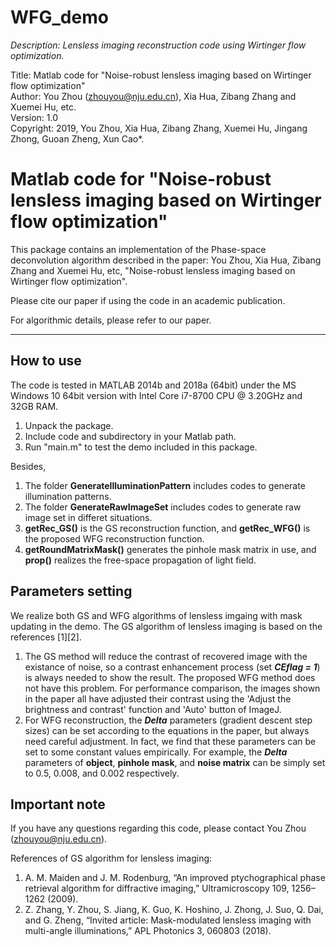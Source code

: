 # WFG_demo
*Description: Lensless imaging reconstruction code using Wirtinger flow optimization. <br>*

Title: Matlab code for "Noise-robust lensless imaging based on Wirtinger flow optimization" <br>
Author: You Zhou (zhouyou@nju.edu.cn), Xia Hua, Zibang Zhang and Xuemei Hu, etc. <br>
Version: 1.0 <br>
Copyright: 2019, You Zhou, Xia Hua, Zibang Zhang, Xuemei Hu, Jingang Zhong, Guoan Zheng, Xun Cao*. <br>

# Matlab code for "Noise-robust lensless imaging based on Wirtinger flow optimization"
This package contains an implementation of the Phase-space deconvolution algorithm described in 
the paper: You Zhou, Xia Hua, Zibang Zhang and Xuemei Hu, etc, "Noise-robust lensless imaging 
based on Wirtinger flow optimization". <br>

Please cite our paper if using the code in an academic publication. <br>

For algorithmic details, please refer to our paper. <br>

---
## How to use
The code is tested in MATLAB 2014b and 2018a (64bit) under the MS Windows 10 64bit version with
Intel Core i7-8700 CPU @ 3.20GHz and 32GB RAM. <br>

1. Unpack the package.
2. Include code and subdirectory in your Matlab path.
3. Run "main.m" to test the demo included in this package.

Besides, <br>
1. The folder **GenerateIlluminationPattern** includes codes to generate illumination patterns.
2. The folder **GenerateRawImageSet** includes codes to generate raw image set in differet situations.
3. **getRec_GS()** is the GS reconstruction function, and **getRec_WFG()** is the proposed WFG 
reconstruction function.
4. **getRoundMatrixMask()** generates the pinhole mask matrix in use, and **prop()** realizes the 
free-space propagation of light field.

## Parameters setting
We realize both GS and WFG algorithms of lensless imgaing with mask updating in the demo. The GS 
algorithm of lensless imaging is based on the references [1][2]. <br>
1. The GS method will reduce the contrast of recovered image with the existance of noise, so a contrast 
enhancement process (set ***CEflag = 1***) is always needed to show the result. The proposed WFG method 
does not have this problem. For performance comparison, the images shown in the paper all have adjusted 
their contrast using the 'Adjust the brightness and contrast' function and 'Auto' button of ImageJ. 
2. For WFG reconstruction, the ***Delta*** parameters (gradient descent step sizes) can be set according 
to the equations in the paper, but always need careful adjustment. In fact, we find that these parameters 
can be set to some constant values empirically. For example, the ***Delta*** parameters of **object**, 
**pinhole mask**, and **noise matrix** can be simply set to 0.5, 0.008, and 0.002 respectively. 

## Important note
If you have any questions regarding this code, please contact You Zhou (zhouyou@nju.edu.cn).

References of GS algorithm for lensless imaging: <br>
1. A. M. Maiden and J. M. Rodenburg, “An improved ptychographical phase retrieval algorithm for diffractive imaging,”
Ultramicroscopy 109, 1256–1262 (2009).
2. Z. Zhang, Y. Zhou, S. Jiang, K. Guo, K. Hoshino, J. Zhong, J. Suo, Q. Dai, and G. Zheng, “Invited article:
Mask-modulated lensless imaging with multi-angle illuminations,” APL Photonics 3, 060803 (2018).
